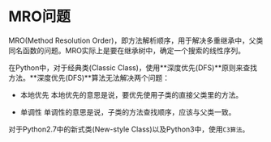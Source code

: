# MRO问题

MRO(Method Resolution Order)，即方法解析顺序，用于解决多重继承中，父类同名函数的问题。MRO实际上是要在继承树中，确定一个搜索的线性序列。

在Python中，对于经典类(Classic Class)，使用**深度优先(DFS)**原则来查找方法。**深度优先(DFS)**算法无法解决两个问题：

+ 本地优先
	本地优先的意思是说，要优先使用子类的直接父类里的方法。

+ 单调性
	单调性的意思是说，子类的方法查找顺序，应该与父类一致。


对于Python2.7中的新式类(New-style Class)以及Python3中，使用`C3算法`。


